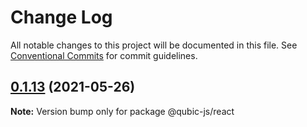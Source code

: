 # Change Log

All notable changes to this project will be documented in this file.
See [Conventional Commits](https://conventionalcommits.org) for commit guidelines.

## [0.1.13](https://github.com/getamis/qubic-js-sdk/compare/v0.1.13-alpha.0...v0.1.13) (2021-05-26)

**Note:** Version bump only for package @qubic-js/react
